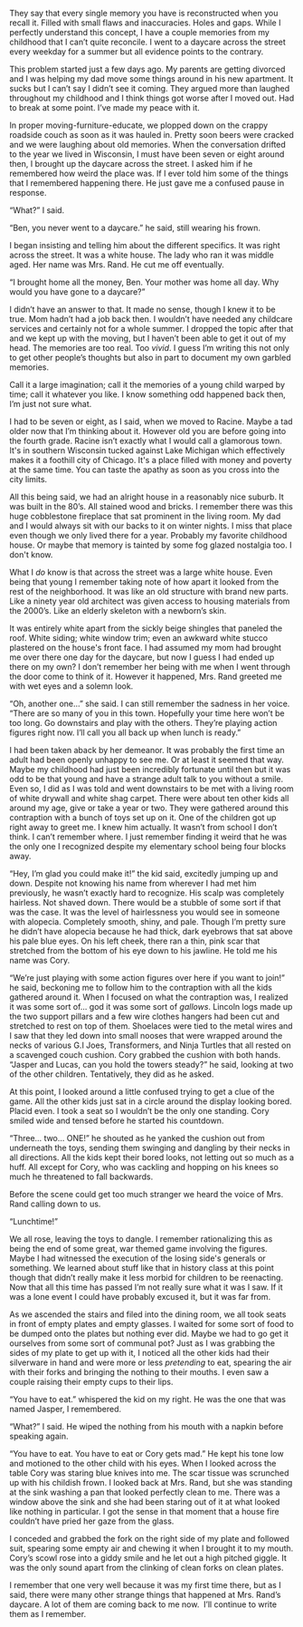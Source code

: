 They say that every single memory you have is reconstructed when you recall it. Filled with small flaws and inaccuracies. Holes and gaps. While I perfectly understand this concept, I have a couple memories from my childhood that I can’t quite reconcile. I went to a daycare across the street every weekday for a summer but all evidence points to the contrary. 

This problem started just a few days ago. My parents are getting divorced and I was helping my dad move some things around in his new apartment. It sucks but I can’t say I didn’t see it coming. They argued more than laughed throughout my childhood and I think things got worse after I moved out. Had to break at some point. I’ve made my peace with it.

In proper moving-furniture-educate, we plopped down on the crappy roadside couch as soon as it was hauled in. Pretty soon beers were cracked and we were laughing about old memories. When the conversation drifted to the year we lived in Wisconsin, I must have been seven or eight around then, I brought up the daycare across the street. I asked him if he remembered how weird the place was. If I ever told him some of the things that I remembered happening there. He just gave me a confused pause in response.

“What?” I said. 

“Ben, you never went to a daycare.” he said, still wearing his frown. 

I began insisting and telling him about the different specifics. It was right across the street. It was a white house. The lady who ran it was middle aged. Her name was Mrs. Rand. He cut me off eventually.

“I brought home all the money, Ben. Your mother was home all day. Why would you have gone to a daycare?” 

I didn’t have an answer to that. It made no sense, though I knew it to be true. Mom hadn’t had a job back then. I wouldn’t have needed any childcare services and certainly not for a whole summer. I dropped the topic after that and we kept up with the moving, but I haven’t been able to get it out of my head. The memories are too real. Too *vivid*. I guess I’m writing this not only to get other people’s thoughts but also in part to document my own garbled memories.

Call it a large imagination; call it the memories of a young child warped by time; call it whatever you like. I know something odd happened back then, I’m just not sure what. 

I had to be seven or eight, as I said, when we moved to Racine. Maybe a tad older now that I’m thinking about it. However old you are before going into the fourth grade. Racine isn’t exactly what I would call a glamorous town. It's in southern Wisconsin tucked against Lake Michigan which effectively makes it a foothill city of Chicago. It's a place filled with money and poverty at the same time. You can taste the apathy as soon as you cross into the city limits. 

All this being said, we had an alright house in a reasonably nice suburb. It was built in the 80’s. All stained wood and bricks. I remember there was this huge cobblestone fireplace that sat prominent in the living room. My dad and I would always sit with our backs to it on winter nights. I miss that place even though we only lived there for a year. Probably my favorite childhood house. Or maybe that memory is tainted by some fog glazed nostalgia too. I don't know.

What I *do* know is that across the street was a large white house. Even being that young I remember taking note of how apart it looked from the rest of the neighborhood. It was like an old structure with brand new parts. Like a ninety year old architect was given access to housing materials from the 2000’s. Like an elderly skeleton with a newborn’s skin. 

It was entirely white apart from the sickly beige shingles that paneled the roof. White siding; white window trim; even an awkward white stucco plastered on the house's front face. I had assumed my mom had brought me over there one day for the daycare, but now I guess I had ended up there on my own? I don’t remember her being with me when I went through the door come to think of it. However it happened, Mrs. Rand greeted me with wet eyes and a solemn look. 

“Oh, another one…” she said. I can still remember the sadness in her voice. “There are so many of you in this town. Hopefully your time here won’t be too long. Go downstairs and play with the others. They’re playing action figures right now. I’ll call you all back up when lunch is ready.” 

I had been taken aback by her demeanor. It was probably the first time an adult had been openly unhappy to see me. Or at least it seemed that way. Maybe my childhood had just been incredibly fortunate until then but it was odd to be that young and have a strange adult talk to you without a smile. Even so, I did as I was told and went downstairs to be met with a living room of white drywall and white shag carpet. There were about ten other kids all around my age, give or take a year or two. They were gathered around this contraption with a bunch of toys set up on it. One of the children got up right away to greet me. I knew him actually. It wasn’t from school I don’t think. I can’t remember where. I just remember finding it weird that he was the only one I recognized despite my elementary school being four blocks away. 

“Hey, I’m glad you could make it!” the kid said, excitedly jumping up and down. Despite not knowing his name from wherever I had met him previously, he wasn’t exactly hard to recognize. His scalp was completely hairless. Not shaved down. There would be a stubble of some sort if that was the case. It was the level of hairlessness you would see in someone with alopecia. Completely smooth, shiny, and pale. Though I’m pretty sure he didn’t have alopecia because he had thick, dark eyebrows that sat above his pale blue eyes. On his left cheek, there ran a thin, pink scar that stretched from the bottom of his eye down to his jawline. He told me his name was Cory.

“We’re just playing with some action figures over here if you want to join!” he said, beckoning me to follow him to the contraption with all the kids gathered around it. When I focused on what the contraption was, I realized it was some sort of… god it was some sort of *gallows*. Lincoln logs made up the two support pillars and a few wire clothes hangers had been cut and stretched to rest on top of them. Shoelaces were tied to the metal wires and I saw that they led down into small nooses that were wrapped around the necks of various G.I Joes, Transformers, and Ninja Turtles that all rested on a scavenged couch cushion. Cory grabbed the cushion with both hands. “Jasper and Lucas, can you hold the towers steady?” he said, looking at two of the other children. Tentatively, they did as he asked. 

At this point, I looked around a little confused trying to get a clue of the game. All the other kids just sat in a circle around the display looking bored. Placid even. I took a seat so I wouldn’t be the only one standing. Cory smiled wide and tensed before he started his countdown.

“Three… two… ONE!” he shouted as he yanked the cushion out from underneath the toys, sending them swinging and dangling by their necks in all directions. All the kids kept their bored looks, not letting out so much as a huff. All except for Cory, who was cackling and hopping on his knees so much he threatened to fall backwards. 

Before the scene could get too much stranger we heard the voice of Mrs. Rand calling down to us.

“Lunchtime!” 

We all rose, leaving the toys to dangle. I remember rationalizing this as being the end of some great, war themed game involving the figures. Maybe I had witnessed the execution of the losing side's generals or something. We learned about stuff like that in history class at this point though that didn’t really make it less morbid for children to be reenacting. Now that all this time has passed I’m not really sure what it was I saw. If it was a lone event I could have probably excused it, but it was far from. 

As we ascended the stairs and filed into the dining room, we all took seats in front of empty plates and empty glasses. I waited for some sort of food to be dumped onto the plates but nothing ever did. Maybe we had to go get it ourselves from some sort of communal pot? Just as I was grabbing the sides of my plate to get up with it, I noticed all the other kids had their silverware in hand and were more or less *pretending* to eat, spearing the air with their forks and bringing the nothing to their mouths. I even saw a couple raising their empty cups to their lips. 

“You have to eat.” whispered the kid on my right. He was the one that was named Jasper, I remembered. 

“What?” I said. He wiped the nothing from his mouth with a napkin before speaking again.

“You have to eat. You have to eat or Cory gets mad.” He kept his tone low and motioned to the other child with his eyes. When I looked across the table Cory was staring blue knives into me. The scar tissue was scrunched up with his childish frown. I looked back at Mrs. Rand, but she was standing at the sink washing a pan that looked perfectly clean to me. There was a window above the sink and she had been staring out of it at what looked like nothing in particular. I got the sense in that moment that a house fire couldn’t have pried her gaze from the glass. 

I conceded and grabbed the fork on the right side of my plate and followed suit, spearing some empty air and chewing it when I brought it to my mouth. Cory’s scowl rose into a giddy smile and he let out a high pitched giggle. It was the only sound apart from the clinking of clean forks on clean plates. 

I remember that one very well because it was my first time there, but as I said, there were many other strange things that happened at Mrs. Rand’s daycare. A lot of them are coming back to me now.  I’ll continue to write them as I remember. 